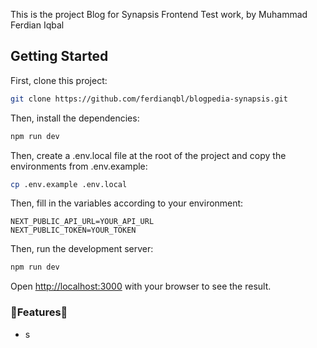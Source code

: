 This is the project Blog for Synapsis Frontend Test work, by Muhammad Ferdian Iqbal

## Getting Started

First, clone this project:

```bash
git clone https://github.com/ferdianqbl/blogpedia-synapsis.git
```

Then, install the dependencies:

```bash
npm run dev
```

Then, create a .env.local file at the root of the project and copy the environments from .env.example:

```bash
cp .env.example .env.local
```

Then, fill in the variables according to your environment:

```
NEXT_PUBLIC_API_URL=YOUR_API_URL
NEXT_PUBLIC_TOKEN=YOUR_TOKEN
```

Then, run the development server:

```bash
npm run dev
```

Open [http://localhost:3000](http://localhost:3000) with your browser to see the result.

### 🚀Features🚀

- s
